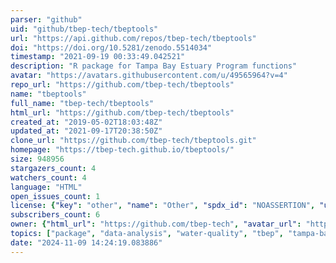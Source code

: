 ```yaml
---
parser: "github"
uid: "github/tbep-tech/tbeptools"
url: "https://api.github.com/repos/tbep-tech/tbeptools"
doi: "https://doi.org/10.5281/zenodo.5514034"
timestamp: "2021-09-19 00:33:49.042521"
description: "R package for Tampa Bay Estuary Program functions"
avatar: "https://avatars.githubusercontent.com/u/49565964?v=4"
repo_url: "https://github.com/tbep-tech/tbeptools"
name: "tbeptools"
full_name: "tbep-tech/tbeptools"
html_url: "https://github.com/tbep-tech/tbeptools"
created_at: "2019-05-02T18:03:48Z"
updated_at: "2021-09-17T20:38:50Z"
clone_url: "https://github.com/tbep-tech/tbeptools.git"
homepage: "https://tbep-tech.github.io/tbeptools/"
size: 948956
stargazers_count: 4
watchers_count: 4
language: "HTML"
open_issues_count: 1
license: {"key": "other", "name": "Other", "spdx_id": "NOASSERTION", "url": null, "node_id": "MDc6TGljZW5zZTA="}
subscribers_count: 6
owner: {"html_url": "https://github.com/tbep-tech", "avatar_url": "https://avatars.githubusercontent.com/u/49565964?v=4", "login": "tbep-tech", "type": "Organization"}
topics: ["package", "data-analysis", "water-quality", "tbep", "tampa-bay"]
date: "2024-11-09 14:24:19.083886"
---
```

